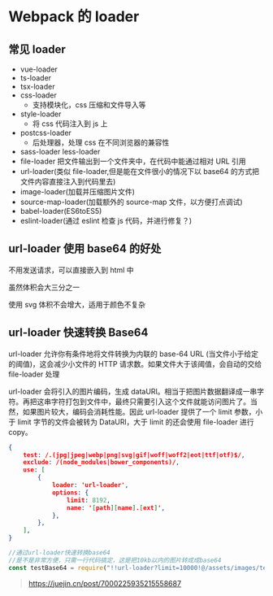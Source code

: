 # Webpack 的 loader

## 常见 loader

- vue-loader
- ts-loader
- tsx-loader
- css-loader
  - 支持模块化，css 压缩和文件导入等
- style-loader
  - 将 css 代码注入到 js 上
- postcss-loader
  - 后处理器，处理 css 在不同浏览器的兼容性
- sass-loader less-loader
- file-loader 把文件输出到一个文件夹中，在代码中能通过相对 URL 引用
- url-loader(类似 file-loader,但是能在文件很小的情况下以 base64 的方式把文件内容直接注入到代码里去)
- image-loader(加载并压缩图片文件)
- source-map-loader(加载额外的 source-map 文件，以方便打点调试)
- babel-loader(ES6toES5)
- eslint-loader(通过 eslint 检查 js 代码，并进行修复？)

## url-loader 使用 base64 的好处

不用发送请求，可以直接嵌入到 html 中

虽然体积会大三分之一

使用 svg 体积不会增大，适用于颜色不复杂

## url-loader 快速转换 Base64

url-loader 允许你有条件地将文件转换为内联的 base-64 URL (当文件小于给定的阈值)，这会减少小文件的 HTTP 请求数。如果文件大于该阈值，会自动的交给 file-loader 处理

url-loader 会将引入的图片编码，生成 dataURl。相当于把图片数据翻译成一串字符。再把这串字符打包到文件中，最终只需要引入这个文件就能访问图片了。当然，如果图片较大，编码会消耗性能。因此 url-loader 提供了一个 limit 参数，小于 limit 字节的文件会被转为 DataURl，大于 limit 的还会使用 file-loader 进行 copy。

```json
{
    test: /.(jpg|jpeg|webp|png|svg|gif|woff|woff2|eot|ttf|otf)$/,
    exclude: /(node_modules|bower_components)/,
    use: [
        {
            loader: 'url-loader',
            options: {
                limit: 8192,
                name: '[path][name].[ext]',
            },
        },
    ],
}

```

```js
//通过url-loader快速转换base64
//是不是非常方便，只需一行代码搞定，这是把10kb以内的图片转成成base64
const testBase64 = require("!!url-loader?limit=10000!@/assets/images/test.png");
```

> https://juejin.cn/post/7000225935215558687
